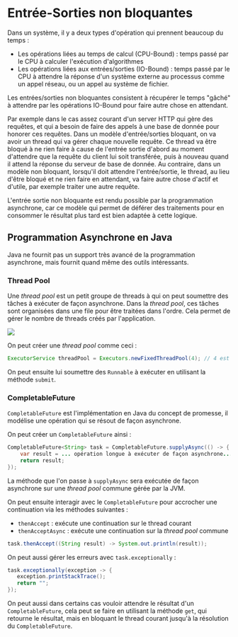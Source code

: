 # Entrée-Sorties non bloquantes


Dans un système, il y a deux types d'opération qui prennent beaucoup du temps :

- Les opérations liées au temps de calcul (CPU-Bound) : temps passé par le CPU à calculer l'exécution d'algorithmes
- Les opérations liées aux entrées/sorties (IO-Bound) : temps passé par le CPU à attendre la réponse d'un système externe au processus comme un appel réseau, ou un appel au système de fichier.

Les entrées/sorties non bloquantes consistent à récupérer le temps "gâché" à attendre par les opérations IO-Bound pour faire autre chose en attendant.

Par exemple dans le cas assez courant d'un server HTTP qui gère des requêtes, et qui a besoin de faire des appels à une base de donnée pour honorer ces requêtes. Dans un modèle d'entrée/sorties bloquant, on va avoir un thread qui va gérer chaque nouvelle requête. Ce thread va être bloqué à ne rien faire à cause de l'entrée sortie d'abord au moment d'attendre que la requête du client lui soit transférée, puis à nouveau quand il attend la réponse du serveur de base de donnée. Au contraire, dans un modèle non bloquant, lorsqu'il doit attendre l'entrée/sortie, le thread, au lieu d'être bloqué et ne rien faire en attendant, va faire autre chose d'actif et d'utile, par exemple traiter une autre requête.

L'entrée sortie non bloquante est rendu possible par la programmation asynchrone, car ce modèle qui permet de déférer des traitements pour en consommer le résultat plus tard est bien adaptée à cette logique.

## Programmation Asynchrone en Java

Java ne fournit pas un support très avancé de la programmation asynchrone, mais fournit quand même des outils intéressants.

### Thread Pool

Une *thread pool* est un petit groupe de threads à qui on peut soumettre des tâches à exécuter de façon asynchrone. Dans la *thread pool*, ces tâches sont organisées dans une file pour être traitées dans l'ordre. Cela permet de gérer le nombre de threads créés par l'application.

![](https://www.baeldung.com/wp-content/uploads/2016/08/2016-08-10_10-16-52-1024x572.png)

On peut créer une *thread pool* comme ceci :

```Java
ExecutorService threadPool = Executors.newFixedThreadPool(4); // 4 est le nombre de threads dédiées à la pool
```

On peut ensuite lui soumettre des `Runnable` à exécuter en utilisant la méthode `submit`.

### CompletableFuture

`CompletableFuture` est l'implémentation en Java du concept de promesse, il modélise une opération qui se résout de façon asynchrone.

On peut créer un `CompletableFuture` ainsi :

```Java
CompletableFuture<String> task = CompletableFuture.supplyAsync(() -> {
    var result = ... opération longue à exécuter de façon asynchrone...
    return result;
});
```

La méthode que l'on passe à `supplyAsync` sera exécutée de façon asynchrone sur une *thread pool* commune gérée par la JVM.

On peut ensuite interagir avec le `CompletableFuture` pour accrocher une continuation via les méthodes suivantes :

- `thenAccept` : exécute une continuation sur le thread courant
- `thenAcceptAsync` : exécute une continuation sur la *thread pool* commune

```Java
task.thenAccept((String result) -> System.out.println(result));
```

On peut aussi gérer les erreurs avec `task.exceptionally` :

```Java
task.exceptionally(exception -> {
   exception.printStackTrace();
   return "";
});
```

On peut aussi dans certains cas vouloir attendre le résultat d'un `CompletableFuture`, cela peut se faire en utilisant la méthode `get`, qui retourne le résultat, mais en bloquant le thread courant jusqu'à la résolution du `CompletableFuture`.